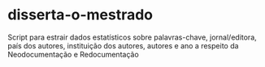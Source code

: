 # disserta-o-mestrado
Script para estrair dados estatísticos sobre palavras-chave, jornal/editora, país dos autores, instituição dos autores, autores e ano a respeito da Neodocumentação e Redocumentação
